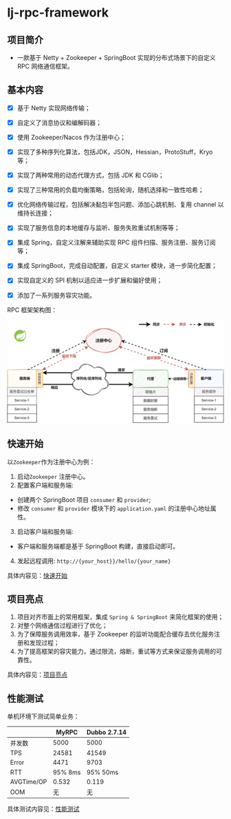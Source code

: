 # lj-rpc-framework

## 项目简介

- 一款基于 Netty + Zookeeper + SpringBoot 实现的分布式场景下的自定义 RPC 网络通信框架。



## 基本内容

- [x] 基于 Netty 实现网络传输；
- [x] 自定义了消息协议和编解码器；
- [x] 使用 Zookeeper/Nacos 作为注册中心；
- [x] 实现了多种序列化算法，包括JDK，JSON，Hessian，ProtoStuff，Kryo等；
- [x] 实现了两种常用的动态代理方式，包括 JDK 和 CGlib；
- [x] 实现了三种常用的负载均衡策略，包括轮询，随机选择和一致性哈希；
- [x] 优化网络传输过程，包括解决黏包半包问题、添加心跳机制、复用 channel 以维持长连接；
- [x] 实现了服务信息的本地缓存与监听、服务失败重试机制等等；
- [x] 集成 Spring，自定义注解来辅助实现 RPC 组件扫描、服务注册、服务订阅等；
- [x] 集成 SpringBoot，完成自动配置，自定义 starter 模块，进一步简化配置；
- [x] 实现自定义的 SPI 机制以适应进一步扩展和偏好使用；
- [x] 添加了一系列服务容灾功能。



RPC 框架架构图：

![RPC-framework](./images/RPC-framework.png)



## 快速开始

以`Zookeeper`作为注册中心为例：

1. 启动`Zookeeper` 注册中心。
2. 配置客户端和服务端:

- 创建两个 SpringBoot 项目 `consumer` 和 `provider`;
- 修改 `consumer` 和 `provider` 模块下的 `application.yaml` 的注册中心地址属性。

3. 启动客户端和服务端:
- 客户端和服务端都是基于 SpringBoot 构建，直接启动即可。

4. 发起远程调用: `http://{your_host}}/hello/{your_name}`



具体内容见：[快速开始](./docs/quickStart.md)



## 项目亮点

1. 项目对齐市面上的常用框架，集成 `Spring & SpringBoot` 来简化框架的使用；
2. 对整个网络通信过程进行了优化；
3. 为了保障服务调用效率，基于 Zookeeper 的监听功能配合缓存去优化服务注册和发现过程；
4. 为了提高框架的容灾能力，通过限流，熔断，重试等方式来保证服务调用的可靠性。



具体内容见：[项目亮点](./docs/highlight.md)



## 性能测试

单机环境下测试简单业务：

|            | MyRPC   | Dubbo 2.7.14 |
| ---------- | ------- | ------------ |
| 并发数     | 5000    | 5000         |
| TPS        | 24581   | 41549        |
| Error      | 4471    | 9703         |
| RTT        | 95% 8ms | 95% 50ms     |
| AVGTime/OP | 0.532   | 0.119        |
| OOM        | 无      | 无           |



具体测试内容见：[性能测试](./docs/benchmark.md)
